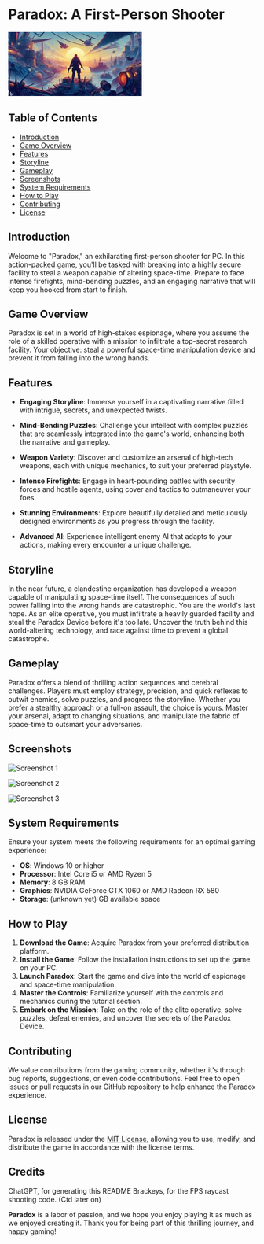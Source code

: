 # Paradox: A First-Person Shooter

![Paradox Banner](banner.png)

## Table of Contents

- [Introduction](#introduction)
- [Game Overview](#game-overview)
- [Features](#features)
- [Storyline](#storyline)
- [Gameplay](#gameplay)
- [Screenshots](#screenshots)
- [System Requirements](#system-requirements)
- [How to Play](#how-to-play)
- [Contributing](#contributing)
- [License](#license)

## Introduction

Welcome to "Paradox," an exhilarating first-person shooter for PC. In this action-packed game, you'll be tasked with breaking into a highly secure facility to steal a weapon capable of altering space-time. Prepare to face intense firefights, mind-bending puzzles, and an engaging narrative that will keep you hooked from start to finish.

## Game Overview

Paradox is set in a world of high-stakes espionage, where you assume the role of a skilled operative with a mission to infiltrate a top-secret research facility. Your objective: steal a powerful space-time manipulation device and prevent it from falling into the wrong hands.

## Features

- **Engaging Storyline**: Immerse yourself in a captivating narrative filled with intrigue, secrets, and unexpected twists.

- **Mind-Bending Puzzles**: Challenge your intellect with complex puzzles that are seamlessly integrated into the game's world, enhancing both the narrative and gameplay.

- **Weapon Variety**: Discover and customize an arsenal of high-tech weapons, each with unique mechanics, to suit your preferred playstyle.

- **Intense Firefights**: Engage in heart-pounding battles with security forces and hostile agents, using cover and tactics to outmaneuver your foes.

- **Stunning Environments**: Explore beautifully detailed and meticulously designed environments as you progress through the facility.

- **Advanced AI**: Experience intelligent enemy AI that adapts to your actions, making every encounter a unique challenge.

## Storyline

In the near future, a clandestine organization has developed a weapon capable of manipulating space-time itself. The consequences of such power falling into the wrong hands are catastrophic. You are the world's last hope. As an elite operative, you must infiltrate a heavily guarded facility and steal the Paradox Device before it's too late. Uncover the truth behind this world-altering technology, and race against time to prevent a global catastrophe.

## Gameplay

Paradox offers a blend of thrilling action sequences and cerebral challenges. Players must employ strategy, precision, and quick reflexes to outwit enemies, solve puzzles, and progress the storyline. Whether you prefer a stealthy approach or a full-on assault, the choice is yours. Master your arsenal, adapt to changing situations, and manipulate the fabric of space-time to outsmart your adversaries.

## Screenshots

![Screenshot 1](screenshot1.jpg)

![Screenshot 2](screenshot2.jpg)

![Screenshot 3](screenshot3.jpg)

## System Requirements

Ensure your system meets the following requirements for an optimal gaming experience:

- **OS**: Windows 10 or higher
- **Processor**: Intel Core i5 or AMD Ryzen 5
- **Memory**: 8 GB RAM
- **Graphics**: NVIDIA GeForce GTX 1060 or AMD Radeon RX 580
- **Storage**: (unknown yet) GB available space

## How to Play

1. **Download the Game**: Acquire Paradox from your preferred distribution platform.
2. **Install the Game**: Follow the installation instructions to set up the game on your PC.
3. **Launch Paradox**: Start the game and dive into the world of espionage and space-time manipulation.
4. **Master the Controls**: Familiarize yourself with the controls and mechanics during the tutorial section.
5. **Embark on the Mission**: Take on the role of the elite operative, solve puzzles, defeat enemies, and uncover the secrets of the Paradox Device.

## Contributing

We value contributions from the gaming community, whether it's through bug reports, suggestions, or even code contributions. Feel free to open issues or pull requests in our GitHub repository to help enhance the Paradox experience.

## License

Paradox is released under the [MIT License](LICENSE), allowing you to use, modify, and distribute the game in accordance with the license terms.

## Credits

ChatGPT, for generating this README
Brackeys, for the FPS raycast shooting code.
(Ctd later on)

**Paradox** is a labor of passion, and we hope you enjoy playing it as much as we enjoyed creating it. Thank you for being part of this thrilling journey, and happy gaming!
